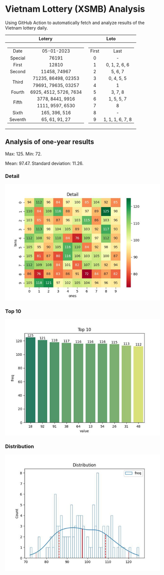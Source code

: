 # Vietnam Lottery (XSMB) Analysis

Using GitHub Action to automatically fetch and analyze results of the Vietnam lottery daily.

| Lotery      | Loto |
| :-----------: | :-----------: |
| <table><tr><td>Date</td><td>05-01-2023</td></tr><tr><td>Special</td><td>76191</td></tr><tr><td>First</td><td>12810</td></tr><tr><td>Second</td><td>11458, 74967</td></tr><tr><td rowspan="2">Third</td><td>71235, 86498, 02353</td></tr><tr><td>79691, 79635, 03257</td></tr><tr><td>Fourth</td><td>6925, 4512, 5726, 7634</td></tr><tr><td rowspan="2">Fifth</td><td>3778, 8441, 9916</td></tr><tr><td>1111, 9597, 6530</td></tr><tr><td>Sixth</td><td>165, 396, 516</td></tr><tr><td>Seventh</td><td>65, 61, 91, 27</td></tr></table> | <table><tr><td>First</td><td>Last</td></tr><tr><td>0</td><td>-</td></tr><tr><td>1</td><td>0, 1, 2, 6, 6</td></tr><tr><td>2</td><td>5, 6, 7</td></tr><tr><td>3</td><td>0, 4, 5, 5</td></tr><tr><td>4</td><td>1</td></tr><tr><td>5</td><td>3, 7, 8</td></tr><tr><td>6</td><td>1, 5, 5, 7</td></tr><tr><td>7</td><td>8</td></tr><tr><td>8</td><td>-</td></tr><tr><td>9</td><td>1, 1, 1, 6, 7, 8</td></tr></table> |

<h2>Analysis of one-year results</h2>

Max: 125. Min: 72.

Mean: 97.47. Standard deviation: 11.26.

<h3>Detail</h3>

![Detail](images/heatmap.jpg)

<h3>Top 10</h3>

![Top 10](images/top-10.jpg)

<h3>Distribution</h3>

![Distribution](images/distribution.jpg)